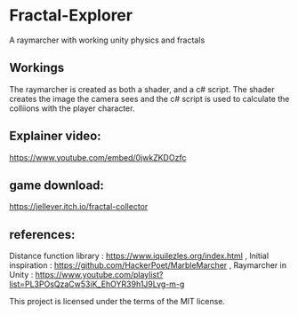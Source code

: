 # Fractal-Explorer
A raymarcher with working unity physics and fractals

## Workings

The raymarcher is created as both a shader, and a c# script. 
The shader creates the image the camera sees and the c# script is used to calculate the colliions with the player character.

## Explainer video:

https://www.youtube.com/embed/0jwkZKDOzfc

## game download:
https://jellever.itch.io/fractal-collector

## references:

Distance function library : https://www.iquilezles.org/index.html , 
Initial inspiration : https://github.com/HackerPoet/MarbleMarcher , 
Raymarcher in Unity : https://www.youtube.com/playlist?list=PL3POsQzaCw53iK_EhOYR39h1J9Lvg-m-g

This project is licensed under the terms of the MIT license.
